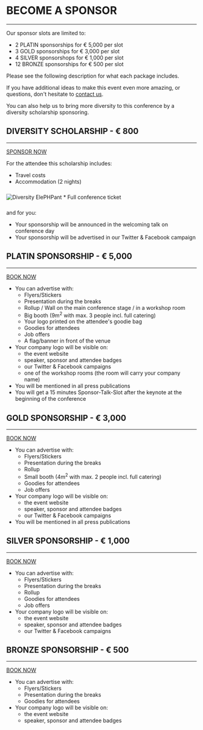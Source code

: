 # BECOME A SPONSOR

---

Our sponsor slots are limited to:

- 2 PLATIN sponsorships for &euro; 5,000 per slot
- 3 GOLD sponsorships for &euro; 3,000 per slot
- 4 SILVER sponsorshops for &euro; 1,000 per slot
- 12 BRONZE sponsorships for &euro; 500 per slot

Please see the following description for what each package includes.

If you have additional ideas to make this event even more amazing, or questions, don't hesitate to [contact us](mailto:orga@phpug-dresden.org?subject=Sponsorship%20PHPDD18).  

You can also help us to bring more diversity to this conference by a diversity scholarship sponsoring.

<a name="diversity"></a>
## DIVERSITY SCHOLARSHIP - € 800

---

<a href="mailto:orga@phpug-dresden.org?subject=DIVERSITY scholarship booking%20PHPDD18" class="btn btn-lg btn-danger pull-right">
    SPONSOR NOW
</a>


For the attendee this scholarship includes:

* Travel costs
* Accommodation (2 nights)
<img src="@baseUrl@/assets/images/rainbowlephpant.png" class="img-responsive pull-right" style="margin: 10px 0;" alt="Diversity ElePHPant">
* Full conference ticket


and for you:

* Your sponsorship will be announced in the welcoming talk on conference day
* Your sponsorship will be advertised in our Twitter & Facebook campaign

<a name="platin"></a>
## PLATIN SPONSORSHIP - € 5,000

---

<a href="mailto:orga@phpug-dresden.org?subject=PLATIN sponsorship booking%20PHPDD18" class="btn btn-lg btn-danger pull-right">
    BOOK NOW
</a>

- You can advertise with: 
    - Flyers/Stickers 
    - Presentation during the breaks
    - Rollup / Wall on the main conference stage / in a workshop room
    - Big booth (9m<sup>2</sup> with max. 3 people incl. full catering)
    - Your logo printed on the attendee's goodie bag
    - Goodies for attendees
    - Job offers
    - A flag/banner in front of the venue
- Your company logo will be visible on: 
    - the event website 
    - speaker, sponsor and attendee badges
    - our Twitter & Facebook campaigns
    - one of the workshop rooms (the room will carry your company name)
- You will be mentioned in all press publications
- You will get a 15 minutes Sponsor-Talk-Slot after the keynote at the beginning of the conference

<a name="gold"></a>
## GOLD SPONSORSHIP - € 3,000

---

<a href="mailto:orga@phpug-dresden.org?subject=GOLD sponsorship booking%20PHPDD18" class="btn btn-lg btn-danger pull-right">
    BOOK NOW
</a>

- You can advertise with: 
    - Flyers/Stickers 
    - Presentation during the breaks
    - Rollup
    - Small booth (4m<sup>2</sup> with max. 2 people incl. full catering)
    - Goodies for attendees
    - Job offers
- Your company logo will be visible on: 
    - the event website 
    - speaker, sponsor and attendee badges
    - our Twitter & Facebook campaigns
- You will be mentioned in all press publications

<a name="silver"></a>
## SILVER SPONSORSHIP - € 1,000

---

<a href="mailto:orga@phpug-dresden.org?subject=SILVER sponsorship booking%20PHPDD18" class="btn btn-lg btn-danger pull-right">
    BOOK NOW
</a>

- You can advertise with: 
    - Flyers/Stickers 
    - Presentation during the breaks
    - Rollup
    - Goodies for attendees
    - Job offers
- Your company logo will be visible on: 
    - the event website 
    - speaker, sponsor and attendee badges
    - our Twitter & Facebook campaigns

<a name="bronze"></a>
## BRONZE SPONSORSHIP - € 500

---

<a href="mailto:orga@phpug-dresden.org?subject=BRONZE sponsorship booking%20PHPDD18" class="btn btn-lg btn-danger pull-right">
    BOOK NOW
</a>

- You can advertise with: 
    - Flyers/Stickers 
    - Presentation during the breaks
    - Goodies for attendees
- Your company logo will be visible on: 
    - the event website 
    - speaker, sponsor and attendee badges
